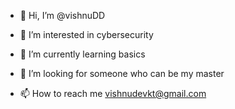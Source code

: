 - 👋 Hi, I’m @vishnuDD
- 👀 I’m interested in cybersecurity
- 🌱 I’m currently learning basics

- 💞️ I’m looking for someone who can be my master 
- 📫 How to reach me vishnudevkt@gmail.com

<!---
vishnuDD/vishnuDD is a ✨ special ✨ repository because its `README.md` (this file) appears on your GitHub profile.
You can click the Preview link to take a look at your changes.
--->
